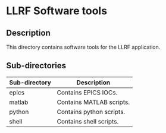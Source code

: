 # LLRF Software tools

## Description 

This directory contains software tools for the LLRF application.

## Sub-directories 

Sub-directory  | Description 
---------------|----------------
epics          | Contains EPICS IOCs.
matlab         | Contains MATLAB scripts. 
python         | Contains python scripts.
shell          | Contains shell scripts.
